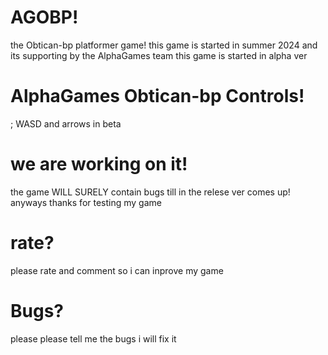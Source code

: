 # AGOBP!
the Obtican-bp platformer game!
this game is started in summer 2024 and its supporting
by the AlphaGames team
this game is started in alpha ver
# AlphaGames Obtican-bp Controls!
; WASD and arrows in beta 
# we are working on it!
the game WILL SURELY contain bugs
till in the relese ver comes up! 
anyways thanks for testing my game
# rate?
please rate and comment so i can inprove my game
# Bugs?
please please tell me the bugs i will fix it

